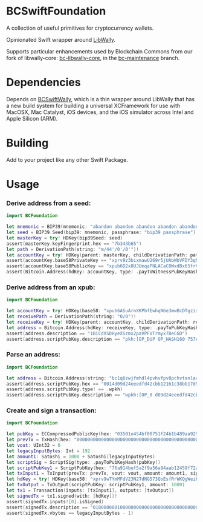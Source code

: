 # BCSwiftFoundation

A collection of useful primitives for cryptocurrency wallets.

Opinionated Swift wrapper around [LibWally](https://github.com/ElementsProject/libwally-core).

Supports particular enhancements used by Blockchain Commons from our fork of libwally-core: [bc-libwally-core](https://github.com/blockchaincommons/bc-libwally-core), in the [bc-maintenance](https://github.com/BlockchainCommons/bc-libwally-core/tree/bc-maintenance) branch.

# Dependencies

Depends on [BCSwiftWally](https://github.com/BlockchainCommons/BCSwiftWally), which is a thin wrapper around LibWally that has a new build system for building a universal XCFramework for use with MacOSX, Mac Catalyst, iOS devices, and the iOS simulator across Intel and Apple Silicon (ARM).

# Building

Add to your project like any other Swift Package.

# Usage

### Derive address from a seed:

```swift
import BCFoundation

let mnemonic = BIP39(mnemonic: "abandon abandon abandon abandon abandon abandon abandon abandon abandon abandon abandon about")!
let seed = BIP39.Seed(bip39: mnemonic, passphrase: "bip39 passphrase")
let masterKey = try! HDKey(bip39Seed: seed)
assert(masterKey.keyFingerprint.hex == "7b343b65")
let path = DerivationPath(string: "m/44'/0'/0'")!
let accountKey = try! HDKey(parent: masterKey, childDerivationPath: path)
assert(accountKey.base58PrivateKey == "xprv9z3bixmawU269r5jUAbWbVFDY3qN6LZdHH7r28C7gmZMXPfbN8o39622JvuyvQxBYPBMEtJNetWBCyy6hZXcAEubReyb95MnJQR5bAMiR2d")
assert(accountKey.base58PublicKey == "xpub6D2x8UJUmqaPNLACaC8WxdBx65frVoHUeW3SpWbjF76LQBzjug7HgtLWACEbNoRubqXqM9y7t822g9RpEPPxmALG8tiZYVw5Ec66swihmUy")
assert(Bitcoin.Address(hdKey: accountKey, type: .payToWitnessPubKeyHash).description == "bc1qtqq3hzwgswm56tt3h04ss8qmmttt6py9yj8h6c")
```

### Derive address from an xpub:

```swift
import BCFoundation

let accountKey = try! HDKey(base58: "xpub6ASuArnXKPbfEwhqN6e3mwBcDTgzisQN1wXN9BJcM47sSikHjJf3UFHKkNAWbWMiGj7Wf5uMash7SyYq527Hqck2AxYysAA7xmALppuCkwQ")
let receivePath = DerivationPath(string: "0/0")!
let receiveKey = try! HDKey(parent: accountKey, childDerivationPath: receivePath)
let address = Bitcoin.Address(hdKey: receiveKey, type: .payToPubKeyHash)
assert(address.description == "1BiCdXSDHyeXSzmx2paVPFVTrmyx7BeCGD")
assert(address.scriptPubKey.description == "pkh:[OP_DUP OP_HASH160 757c05317fcb85e910c5f3e6cd9dc4d06b5d8321 OP_EQUALVERIFY OP_CHECKSIG]")
```

### Parse an address:

```swift
import BCFoundation

let address = Bitcoin.Address(string: "bc1q6zwjfmhdl4pvhvfpv8pchvtanlar8hrhqdyv0t")!
assert(address.scriptPubKey.hex == "0014d09d24eeedfd42cbb12161c38bb17d9ffa33dc77")
assert(address.scriptPubKey.type! == .wpkh)
assert(address.scriptPubKey.description == "wpkh:[OP_0 d09d24eeedfd42cbb12161c38bb17d9ffa33dc77]")
```

### Create and sign a transaction:

```swift
import BCFoundation

let pubKey = ECCompressedPublicKey(hex: "03501e454bf00751f24b1b489aa925215d66af2234e3891c3b21a52bedb3cd711c")!
let prevTx = TxHash(hex: "0000000000000000000000000000000000000000000000000000000000000000")!
let vout: UInt32 = 0
let legacyInputBytes: Int = 192
let amount1: Satoshi = 1000 + Satoshi(legacyInputBytes)
let scriptSig = ScriptSig(type: .payToPubKeyHash(pubKey))
let scriptPubKey1 = ScriptPubKey(hex: "76a914bef5a2f9a56a94aab12459f72ad9cf8cf19c7bbe88ac")!
let txInput1 = TxInput(prevTx: prevTx, vout: vout, amount: amount1, sig: .scriptSig(scriptSig), scriptPubKey: scriptPubKey1)
let hdKey = try! HDKey(base58: "xprv9wTYmMFdV23N2TdNG573QoEsfRrWKQgWeibmLntzniatZvR9BmLnvSxqu53Kw1UmYPxLgboyZQaXwTCg8MSY3H2EU4pWcQDnRnrVA1xe8fs")
let txOutput = TxOutput(scriptPubKey: scriptPubKey1, amount: 1000)
let tx1 = Transaction(inputs: [txInput1], outputs: [txOutput])
let signedTx = tx1.signed(with: [hdKey])!
assert(signedTx.inputs![0].isSigned)
assert(signedTx.description == "01000000010000000000000000000000000000000000000000000000000000000000000000000000006a47304402203d274300310c06582d0186fc197106120c4838fa5d686fe3aa0478033c35b97802205379758b11b869ede2f5ab13a738493a93571268d66b2a875ae148625bd20578012103501e454bf00751f24b1b489aa925215d66af2234e3891c3b21a52bedb3cd711cffffffff01e8030000000000001976a914bef5a2f9a56a94aab12459f72ad9cf8cf19c7bbe88ac00000000")
assert(signedTx.vbytes == legacyInputBytes - 1)
```
